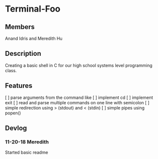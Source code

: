 # Terminal-Foo

## Members
Anand Idris and Meredith Hu

## Description
Creating a basic shell in C for our high school systems level programming class.

## Features
[ ] parse arguments from the command like
[ ] implement cd
[ ] implement exit
[ ] read and parse multiple commands on one line with semicolon
[ ] simple redirection using > (stdout) and < (stdin)
[ ] simple pipes using popen()

## Devlog

### 11-20-18 Meredith
Started basic readme